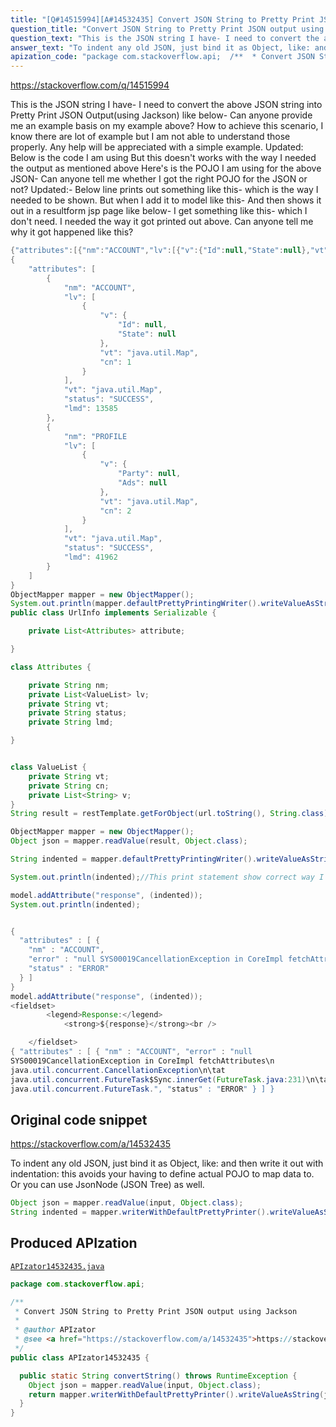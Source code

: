 ```yaml
---
title: "[Q#14515994][A#14532435] Convert JSON String to Pretty Print JSON output using Jackson"
question_title: "Convert JSON String to Pretty Print JSON output using Jackson"
question_text: "This is the JSON string I have- I need to convert the above JSON string into Pretty Print JSON Output(using Jackson) like below- Can anyone provide me an example basis on my example above? How to achieve this scenario, I know there are lot of example but I am not able to understand those properly. Any help will be appreciated with a simple example. Updated: Below is the code I am using But this doesn't works with the way I needed the output as mentioned above Here's is the POJO I am using for the above JSON- Can anyone tell me whether I got the right POJO for the JSON or not? Updated:- Below line prints out something like this- which is the way I needed to be shown. But when I add it to model like this- And then shows it out in a resultform jsp page like below- I get something like this- which I don't need. I needed the way it got printed out above. Can anyone tell me why it got happened like this?"
answer_text: "To indent any old JSON, just bind it as Object, like: and then write it out with indentation: this avoids your having to define actual POJO to map data to. Or you can use JsonNode (JSON Tree) as well."
apization_code: "package com.stackoverflow.api;  /**  * Convert JSON String to Pretty Print JSON output using Jackson  *  * @author APIzator  * @see <a href=\"https://stackoverflow.com/a/14532435\">https://stackoverflow.com/a/14532435</a>  */ public class APIzator14532435 {    public static String convertString() throws RuntimeException {     Object json = mapper.readValue(input, Object.class);     return mapper.writerWithDefaultPrettyPrinter().writeValueAsString(json);   } }"
---
```


https://stackoverflow.com/q/14515994

This is the JSON string I have-
I need to convert the above JSON string into Pretty Print JSON Output(using Jackson) like below-
Can anyone provide me an example basis on my example above? How to achieve this scenario, I know there are lot of example but I am not able to understand those properly. Any help will be appreciated with a simple example.
Updated:
Below is the code I am using
But this doesn&#x27;t works with the way I needed the output as mentioned above
Here&#x27;s is the POJO I am using for the above JSON-
Can anyone tell me whether I got the right POJO for the JSON or not?
Updated:-
Below line prints out something like this-
which is the way I needed to be shown. But when I add it to model like this-
And then shows it out in a resultform jsp page like below-
I get something like this-
which I don&#x27;t need. I needed the way it got printed out above. Can anyone tell me why it got happened like this?


```java
{"attributes":[{"nm":"ACCOUNT","lv":[{"v":{"Id":null,"State":null},"vt":"java.util.Map","cn":1}],"vt":"java.util.Map","status":"SUCCESS","lmd":13585},{"nm":"PROFILE","lv":[{"v":{"Party":null,"Ads":null},"vt":"java.util.Map","cn":2}],"vt":"java.util.Map","status":"SUCCESS","lmd":41962}]}
{
    "attributes": [
        {
            "nm": "ACCOUNT",
            "lv": [
                {
                    "v": {
                        "Id": null,
                        "State": null
                    },
                    "vt": "java.util.Map",
                    "cn": 1
                }
            ],
            "vt": "java.util.Map",
            "status": "SUCCESS",
            "lmd": 13585
        },
        {
            "nm": "PROFILE
            "lv": [
                {
                    "v": {
                        "Party": null,
                        "Ads": null
                    },
                    "vt": "java.util.Map",
                    "cn": 2
                }
            ],
            "vt": "java.util.Map",
            "status": "SUCCESS",
            "lmd": 41962
        }
    ]
}
ObjectMapper mapper = new ObjectMapper();
System.out.println(mapper.defaultPrettyPrintingWriter().writeValueAsString(jsonString));
public class UrlInfo implements Serializable {

    private List<Attributes> attribute;

}

class Attributes {

    private String nm;
    private List<ValueList> lv;
    private String vt;
    private String status;
    private String lmd;

}


class ValueList {
    private String vt;
    private String cn;
    private List<String> v;
}
String result = restTemplate.getForObject(url.toString(), String.class);

ObjectMapper mapper = new ObjectMapper();
Object json = mapper.readValue(result, Object.class);

String indented = mapper.defaultPrettyPrintingWriter().writeValueAsString(json);

System.out.println(indented);//This print statement show correct way I need

model.addAttribute("response", (indented));
System.out.println(indented);


{
  "attributes" : [ {
    "nm" : "ACCOUNT",
    "error" : "null SYS00019CancellationException in CoreImpl fetchAttributes\n java.util.concurrent.CancellationException\n\tat java.util.concurrent.FutureTask$Sync.innerGet(FutureTask.java:231)\n\tat java.util.concurrent.FutureTask.",
    "status" : "ERROR"
  } ]
}
model.addAttribute("response", (indented));
<fieldset>
        <legend>Response:</legend>
            <strong>${response}</strong><br />

    </fieldset>
{ "attributes" : [ { "nm" : "ACCOUNT", "error" : "null    
SYS00019CancellationException in CoreImpl fetchAttributes\n 
java.util.concurrent.CancellationException\n\tat 
java.util.concurrent.FutureTask$Sync.innerGet(FutureTask.java:231)\n\tat 
java.util.concurrent.FutureTask.", "status" : "ERROR" } ] }
```


## Original code snippet

https://stackoverflow.com/a/14532435

To indent any old JSON, just bind it as Object, like:
and then write it out with indentation:
this avoids your having to define actual POJO to map data to.
Or you can use JsonNode (JSON Tree) as well.

```java
Object json = mapper.readValue(input, Object.class);
String indented = mapper.writerWithDefaultPrettyPrinter().writeValueAsString(json);
```

## Produced APIzation

[`APIzator14532435.java`](https://github.com/pasqualesalza/apization-temp-data/raw/master/apizations/java/APIzator14532435.java)

```java
package com.stackoverflow.api;

/**
 * Convert JSON String to Pretty Print JSON output using Jackson
 *
 * @author APIzator
 * @see <a href="https://stackoverflow.com/a/14532435">https://stackoverflow.com/a/14532435</a>
 */
public class APIzator14532435 {

  public static String convertString() throws RuntimeException {
    Object json = mapper.readValue(input, Object.class);
    return mapper.writerWithDefaultPrettyPrinter().writeValueAsString(json);
  }
}

```